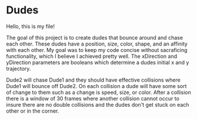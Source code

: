 # Dudes
Hello, this is my file!

The goal of this project is to create dudes that bounce around and chase each other. 
These dudes have a position, size, color, shape, and an affinity with each other. 
My goal was to keep my code concise without sacraficing functionality, which I believe I achieved pretty well. 
The xDirection and yDirection parameters are booleans which determine a dudes initial x and y trajectory.

Dude2 will chase Dude1 and they should have effective collisions where Dude1 will bounce off Dude2.
On each collision a dude will have some sort of change to them such as a change is speed, size, or color. 
After a collision there is a window of 30 frames where another collision cannot occur to insure there are no double collisions and the dudes don't get stuck on each other or in the corner. 
